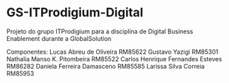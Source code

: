 # GS-ITProdigium-Digital
Projeto do grupo ITProdigium para a disciplina de Digital Business Enablement durante a GlobalSolution

Componentes:
Lucas Abreu de Oliveira RM85622
Gustavo Yazigi RM85301
Nathalia Manso K. Pitombeira RM85522
Carlos Henrique Fernandes Esteves RM86282
Daniela Ferreira Damasceno RM85585
Larissa Silva Correia RM85953
